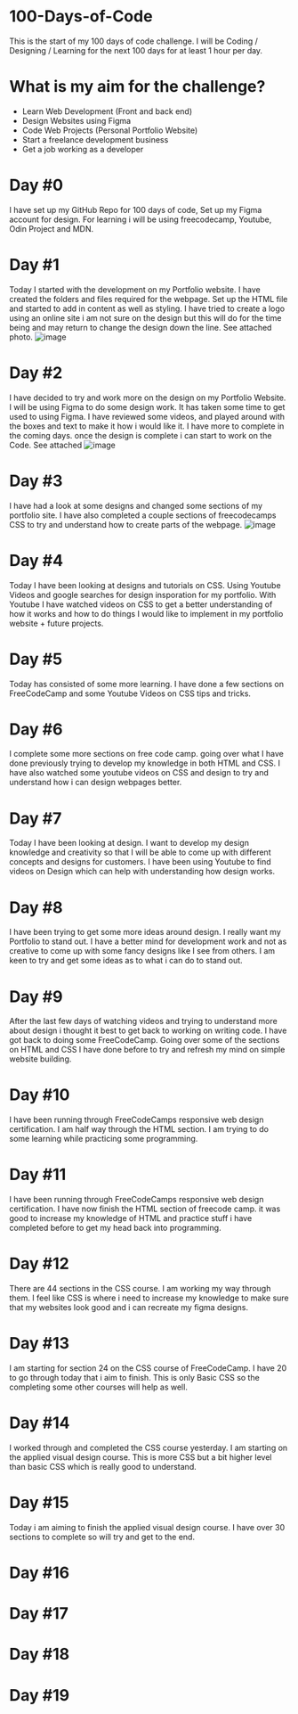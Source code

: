 # 100-Days-of-Code
This is the start of my 100 days of code challenge. I will be Coding / Designing / Learning for the next 100 days for at least 1 hour per day.

# What is my aim for the challenge?
- Learn Web Development (Front and back end)
- Design Websites using Figma
- Code Web Projects (Personal Portfolio Website)
- Start a freelance development business
- Get a job working as a developer

# Day #0
I have set up my GitHub Repo for 100 days of code, Set up my Figma account for design.
For learning i will be using freecodecamp, Youtube, Odin Project and MDN.

# Day #1
Today I started with the development on my Portfolio website. I have created the folders and files required for the webpage. Set up the HTML file and started to add in content as well as styling. I have tried to create a logo using an online site i am not sure on the design but this will do for the time being and may return to change the design down the line.
See attached photo.
![image](https://user-images.githubusercontent.com/28829718/147928494-9f66e208-b15c-40ac-9d62-075b27a17780.png)

# Day #2
I have decided to try and work more on the design on my Portfolio Website. I will be using Figma to do some design work. It has taken some time to get used to using Figma. I have reviewed some videos, and played around with the boxes and text to make it how i would like it.
I have more to complete in the coming days. once the design is complete i can start to work on the Code. See attached
![image](https://user-images.githubusercontent.com/28829718/147936353-42f18c4b-81f8-47b4-8cd8-60faf46bb33b.png)

# Day #3
I have had a look at some designs and changed some sections of my portfolio site. I have also completed a couple sections of freecodecamps CSS to try and understand how to create parts of the webpage.
![image](https://user-images.githubusercontent.com/28829718/148237195-68ea8525-ba5c-4f36-ad36-5cf4124ad153.png)

# Day #4
Today I have been looking at designs and tutorials on CSS. Using Youtube Videos and google searches for design insporation for my portfolio.
With Youtube I have watched videos on CSS to get a better understanding of how it works and how to do things I would like to implement in my portfolio website + future projects.

# Day #5
Today has consisted of some more learning. I have done a few sections on FreeCodeCamp and some Youtube Videos on CSS tips and tricks.

# Day #6
I complete some more sections on free code camp. going over what I have done previously trying to develop my knowledge in both HTML and CSS. I have also watched some youtube videos on CSS and design to try and understand how i can design webpages better.

# Day #7
Today I have been looking at design. I want to develop my design knowledge and creativity so that I will be able to come up with different concepts and designs for customers. I have been using Youtube to find videos on Design which can help with understanding how design works.

# Day #8
I have been trying to get some more ideas around design. I really want my Portfolio to stand out. I have a better mind for development work and not as creative to come up with some fancy designs like I see from others. I am keen to try and get some ideas as to what i can do to stand out.

# Day #9
After the last few days of watching videos and trying to understand more about design i thought it best to get back to working on writing code. I have got back to doing some FreeCodeCamp. Going over some of the sections on HTML and CSS I have done before to try and refresh my mind on simple website building.

# Day #10
I have been running through FreeCodeCamps responsive web design certification. I am half way through the HTML section. I am trying to do some learning while practicing some programming.

# Day #11
I have been running through FreeCodeCamps responsive web design certification. I have now finish the HTML section of freecode camp. it was good to increase my knowledge of HTML and practice stuff i have completed before to get my head back into programming.

# Day #12
There are 44 sections in the CSS course. I am working my way through them. I feel like CSS is where i need to increase my knowledge to make sure that my websites look good and i can recreate my figma designs.

# Day #13
I am starting for section 24 on the CSS course of FreeCodeCamp. I have 20 to go through today that i aim to finish. This is only Basic CSS so the completing some other courses will help as well.

# Day #14
I worked through and completed the CSS course yesterday. I am starting on the applied visual design course. This is more CSS but a bit higher level than basic CSS which is really good to understand.

# Day #15
Today i am aiming to finish the applied visual design course. I have over 30 sections to complete so will try and get to the end.

# Day #16


# Day #17


# Day #18


# Day #19



